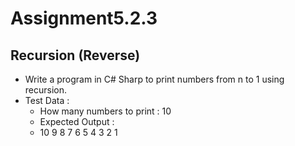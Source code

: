 # Assignment5.2.3

## Recursion (Reverse)

- Write a program in C# Sharp to print numbers from n to 1 using recursion.
- Test Data :
	- How many numbers to print : 10
	- Expected Output :
	- 10 9 8 7 6 5 4 3 2 1